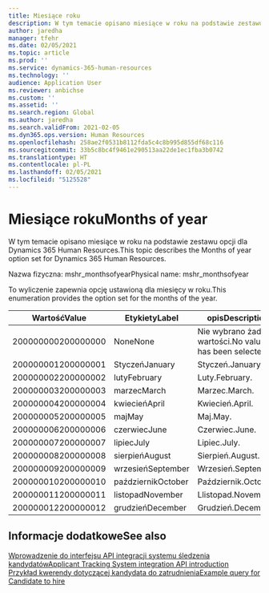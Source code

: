 ```yaml
---
title: Miesiące roku
description: W tym temacie opisano miesiące w roku na podstawie zestawu opcji dla Dynamics 365 Human Resources.
author: jaredha
manager: tfehr
ms.date: 02/05/2021
ms.topic: article
ms.prod: ''
ms.service: dynamics-365-human-resources
ms.technology: ''
audience: Application User
ms.reviewer: anbichse
ms.custom: ''
ms.assetid: ''
ms.search.region: Global
ms.author: jaredha
ms.search.validFrom: 2021-02-05
ms.dyn365.ops.version: Human Resources
ms.openlocfilehash: 258ae2f0531b8112fda5c4c8b995d855df68c116
ms.sourcegitcommit: 33b5c8bc4f9461e290513aa22de1ec1fba3b0742
ms.translationtype: HT
ms.contentlocale: pl-PL
ms.lasthandoff: 02/05/2021
ms.locfileid: "5125528"
---
```

# <a name="months-of-year"></a><span data-ttu-id="45d1f-103">Miesiące roku</span><span class="sxs-lookup"><span data-stu-id="45d1f-103">Months of year</span></span>

<span data-ttu-id="45d1f-104">W tym temacie opisano miesiące w roku na podstawie zestawu opcji dla Dynamics 365 Human Resources.</span><span class="sxs-lookup"><span data-stu-id="45d1f-104">This topic describes the Months of year option set for Dynamics 365 Human Resources.</span></span>

<span data-ttu-id="45d1f-105">Nazwa fizyczna: mshr_monthsofyear</span><span class="sxs-lookup"><span data-stu-id="45d1f-105">Physical name: mshr_monthsofyear</span></span>

<span data-ttu-id="45d1f-106">To wyliczenie zapewnia opcję ustawioną dla miesięcy w roku.</span><span class="sxs-lookup"><span data-stu-id="45d1f-106">This enumeration provides the option set for the months of the year.</span></span>

| <span data-ttu-id="45d1f-107">Wartość</span><span class="sxs-lookup"><span data-stu-id="45d1f-107">Value</span></span> | <span data-ttu-id="45d1f-108">Etykiety</span><span class="sxs-lookup"><span data-stu-id="45d1f-108">Label</span></span> | <span data-ttu-id="45d1f-109">opis</span><span class="sxs-lookup"><span data-stu-id="45d1f-109">Description</span></span> |
| --- | --- | --- |
| <span data-ttu-id="45d1f-110">200000000</span><span class="sxs-lookup"><span data-stu-id="45d1f-110">200000000</span></span> | <span data-ttu-id="45d1f-111">None</span><span class="sxs-lookup"><span data-stu-id="45d1f-111">None</span></span> | <span data-ttu-id="45d1f-112">Nie wybrano żadnej wartości.</span><span class="sxs-lookup"><span data-stu-id="45d1f-112">No value has been selected.</span></span> |
| <span data-ttu-id="45d1f-113">200000001</span><span class="sxs-lookup"><span data-stu-id="45d1f-113">200000001</span></span> | <span data-ttu-id="45d1f-114">Styczeń</span><span class="sxs-lookup"><span data-stu-id="45d1f-114">January</span></span> | <span data-ttu-id="45d1f-115">Styczeń.</span><span class="sxs-lookup"><span data-stu-id="45d1f-115">January.</span></span> |
| <span data-ttu-id="45d1f-116">200000002</span><span class="sxs-lookup"><span data-stu-id="45d1f-116">200000002</span></span> | <span data-ttu-id="45d1f-117">luty</span><span class="sxs-lookup"><span data-stu-id="45d1f-117">February</span></span> | <span data-ttu-id="45d1f-118">Luty.</span><span class="sxs-lookup"><span data-stu-id="45d1f-118">February.</span></span> |
| <span data-ttu-id="45d1f-119">200000003</span><span class="sxs-lookup"><span data-stu-id="45d1f-119">200000003</span></span> | <span data-ttu-id="45d1f-120">marzec</span><span class="sxs-lookup"><span data-stu-id="45d1f-120">March</span></span> | <span data-ttu-id="45d1f-121">Marzec.</span><span class="sxs-lookup"><span data-stu-id="45d1f-121">March.</span></span> |
| <span data-ttu-id="45d1f-122">200000004</span><span class="sxs-lookup"><span data-stu-id="45d1f-122">200000004</span></span> | <span data-ttu-id="45d1f-123">kwiecień</span><span class="sxs-lookup"><span data-stu-id="45d1f-123">April</span></span> | <span data-ttu-id="45d1f-124">Kwiecień.</span><span class="sxs-lookup"><span data-stu-id="45d1f-124">April.</span></span> |
| <span data-ttu-id="45d1f-125">200000005</span><span class="sxs-lookup"><span data-stu-id="45d1f-125">200000005</span></span> | <span data-ttu-id="45d1f-126">maj</span><span class="sxs-lookup"><span data-stu-id="45d1f-126">May</span></span> | <span data-ttu-id="45d1f-127">Maj.</span><span class="sxs-lookup"><span data-stu-id="45d1f-127">May.</span></span> |
| <span data-ttu-id="45d1f-128">200000006</span><span class="sxs-lookup"><span data-stu-id="45d1f-128">200000006</span></span> | <span data-ttu-id="45d1f-129">czerwiec</span><span class="sxs-lookup"><span data-stu-id="45d1f-129">June</span></span> | <span data-ttu-id="45d1f-130">Czerwiec.</span><span class="sxs-lookup"><span data-stu-id="45d1f-130">June.</span></span> |
| <span data-ttu-id="45d1f-131">200000007</span><span class="sxs-lookup"><span data-stu-id="45d1f-131">200000007</span></span> | <span data-ttu-id="45d1f-132">lipiec</span><span class="sxs-lookup"><span data-stu-id="45d1f-132">July</span></span> | <span data-ttu-id="45d1f-133">Lipiec.</span><span class="sxs-lookup"><span data-stu-id="45d1f-133">July.</span></span> |
| <span data-ttu-id="45d1f-134">200000008</span><span class="sxs-lookup"><span data-stu-id="45d1f-134">200000008</span></span> | <span data-ttu-id="45d1f-135">sierpień</span><span class="sxs-lookup"><span data-stu-id="45d1f-135">August</span></span> | <span data-ttu-id="45d1f-136">Sierpień.</span><span class="sxs-lookup"><span data-stu-id="45d1f-136">August.</span></span> |
| <span data-ttu-id="45d1f-137">200000009</span><span class="sxs-lookup"><span data-stu-id="45d1f-137">200000009</span></span> | <span data-ttu-id="45d1f-138">wrzesień</span><span class="sxs-lookup"><span data-stu-id="45d1f-138">September</span></span> | <span data-ttu-id="45d1f-139">Wrzesień.</span><span class="sxs-lookup"><span data-stu-id="45d1f-139">September.</span></span> |
| <span data-ttu-id="45d1f-140">200000010</span><span class="sxs-lookup"><span data-stu-id="45d1f-140">200000010</span></span> | <span data-ttu-id="45d1f-141">październik</span><span class="sxs-lookup"><span data-stu-id="45d1f-141">October</span></span> | <span data-ttu-id="45d1f-142">Październik.</span><span class="sxs-lookup"><span data-stu-id="45d1f-142">October.</span></span> |
| <span data-ttu-id="45d1f-143">200000011</span><span class="sxs-lookup"><span data-stu-id="45d1f-143">200000011</span></span> | <span data-ttu-id="45d1f-144">listopad</span><span class="sxs-lookup"><span data-stu-id="45d1f-144">November</span></span> | <span data-ttu-id="45d1f-145">Llistopad.</span><span class="sxs-lookup"><span data-stu-id="45d1f-145">November.</span></span> |
| <span data-ttu-id="45d1f-146">200000012</span><span class="sxs-lookup"><span data-stu-id="45d1f-146">200000012</span></span> | <span data-ttu-id="45d1f-147">grudzień</span><span class="sxs-lookup"><span data-stu-id="45d1f-147">December</span></span> | <span data-ttu-id="45d1f-148">Grudzień.</span><span class="sxs-lookup"><span data-stu-id="45d1f-148">December.</span></span> |

## <a name="see-also"></a><span data-ttu-id="45d1f-149">Informacje dodatkowe</span><span class="sxs-lookup"><span data-stu-id="45d1f-149">See also</span></span>

[<span data-ttu-id="45d1f-150">Wprowadzenie do interfejsu API integracji systemu śledzenia kandydatów</span><span class="sxs-lookup"><span data-stu-id="45d1f-150">Applicant Tracking System integration API introduction</span></span>](hr-admin-integration-ats-api-introduction.md)<br>
[<span data-ttu-id="45d1f-151">Przykład kwerendy dotyczącej kandydata do zatrudnienia</span><span class="sxs-lookup"><span data-stu-id="45d1f-151">Example query for Candidate to hire</span></span>](hr-admin-integration-ats-api-candidate-to-hire-example-query.md)

